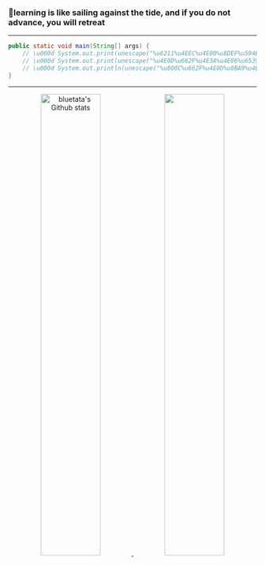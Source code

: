 ### 📜learning is like sailing against the tide, and if you do not advance, you will retreat

---

```Java
public static void main(String[] args) {
    // \u000d System.out.print(unescape("%u6211%u4EEC%u4E00%u8DEF%u594B%u6218"));
    // \u000d System.out.print(unescape("%u4E0D%u662F%u4E3A%u4E86%u6539%u53D8%u4E16%u754C%uFF0C"));
    // \u000d System.out.println(unescape("%u800C%u662F%u4E0D%u8BA9%u4E16%u754C%u6539%u53D8%u6211%u4EEC%uFF01"));
}
```

---

<div align="center" style="text-align:center">
    <a href="#">
        <img width="49%" src="https://github-readme-stats.vercel.app/api?username=bluetata&show_icons=true&theme=flag-india&bg_color=0000&count_private=true&hide_border=true"
            alt="bluetata's Github stats">
    </a>
    <a href="#">
        <img width="49%" src=""
        >
    </a>
</div>
